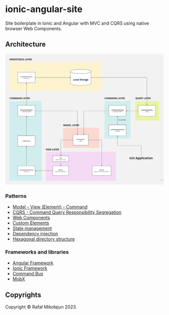 # ionic-angular-site

Site boilerplate in Ionic and Angular with MVC and CQRS using native browser Web Components.

## Architecture

![Architecture](./docs/architecture.png)

### Patterns

* [Model - View (Element) - Command](https://en.wikipedia.org/wiki/Model%E2%80%93view%E2%80%93controller)
* [CQRS - Command Query Responsibility Segregation](https://martinfowler.com/bliki/CQRS.html)
* [Web Components](https://developer.mozilla.org/en-US/docs/Web/API/Web_components)
* [Custom Elements](https://developer.mozilla.org/en-US/docs/Web/API/Web_components/Using_custom_elements)
* [State management](https://mobx.js.org/README.html)
* [Dependency injection](https://angular.io/guide/dependency-injection)
* [Hexagonal directory structure](https://github.com/CodelyTV/php-ddd-example#-hexagonal-architecture)

### Frameworks and libraries

* [Angular Framework](https://angular.io/)
* [Ionic Framework](https://ionicframework.com/)
* [Command Bus](https://www.npmjs.com/package/@tshio/command-bus)
* [MobX](https://mobx.js.org/)

## Copyrights

Copyright © Rafał Mikołajun 2023.
